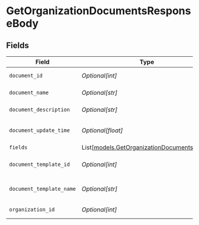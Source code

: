 # GetOrganizationDocumentsResponseBody


## Fields

| Field                                                                                      | Type                                                                                       | Required                                                                                   | Description                                                                                |
| ------------------------------------------------------------------------------------------ | ------------------------------------------------------------------------------------------ | ------------------------------------------------------------------------------------------ | ------------------------------------------------------------------------------------------ |
| `document_id`                                                                              | *Optional[int]*                                                                            | :heavy_minus_sign:                                                                         | Document Identifier                                                                        |
| `document_name`                                                                            | *Optional[str]*                                                                            | :heavy_minus_sign:                                                                         | Document Name                                                                              |
| `document_description`                                                                     | *Optional[str]*                                                                            | :heavy_minus_sign:                                                                         | Document Description                                                                       |
| `document_update_time`                                                                     | *Optional[float]*                                                                          | :heavy_minus_sign:                                                                         | Document Last Updated                                                                      |
| `fields`                                                                                   | List[[models.GetOrganizationDocumentsFields](../models/getorganizationdocumentsfields.md)] | :heavy_minus_sign:                                                                         | Fields                                                                                     |
| `document_template_id`                                                                     | *Optional[int]*                                                                            | :heavy_minus_sign:                                                                         | Document Template Identifier                                                               |
| `document_template_name`                                                                   | *Optional[str]*                                                                            | :heavy_minus_sign:                                                                         | Document Template Name                                                                     |
| `organization_id`                                                                          | *Optional[int]*                                                                            | :heavy_minus_sign:                                                                         | Organization Identifier                                                                    |